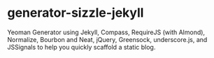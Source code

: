 # generator-sizzle-jekyll
Yeoman Generator using Jekyll, Compass, RequireJS (with Almond), Normalize, Bourbon and Neat, jQuery, Greensock, underscore.js, and JSSignals to help you quickly scaffold a static blog.
